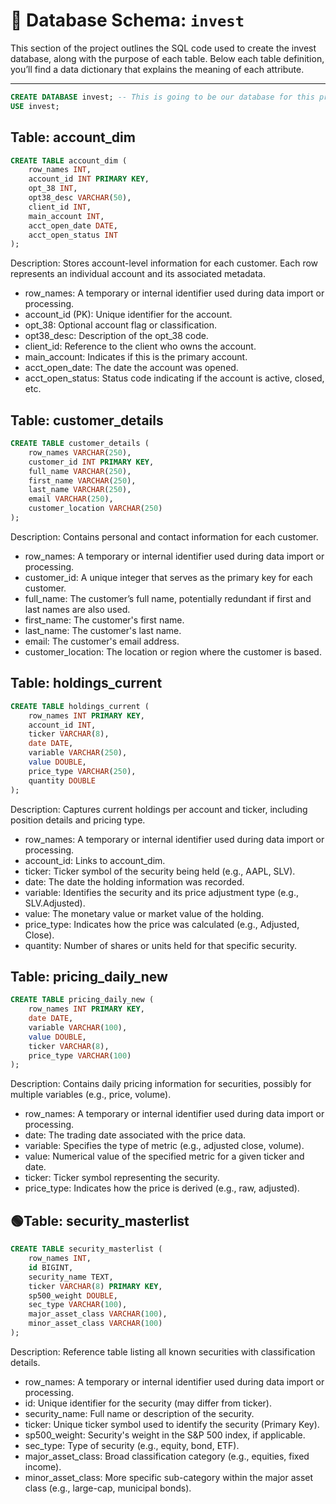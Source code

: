 # 🧱 Database Schema: `invest`

This section of the project outlines the SQL code used to create the invest database, along with the purpose of each table. Below each table definition, you’ll find a data dictionary that explains the meaning of each attribute.

---

```sql
CREATE DATABASE invest; -- This is going to be our database for this project
USE invest;
```
## Table: account_dim
```sql
CREATE TABLE account_dim (
    row_names INT,
    account_id INT PRIMARY KEY,
    opt_38 INT,
    opt38_desc VARCHAR(50),
    client_id INT,
    main_account INT,
    acct_open_date DATE,
    acct_open_status INT
);
```
Description:
Stores account-level information for each customer. Each row represents an individual account and its associated metadata.

* row_names: A temporary or internal identifier used during data import or processing.
* account_id (PK): Unique identifier for the account.
* opt_38: Optional account flag or classification.
* opt38_desc: Description of the opt_38 code.
* client_id: Reference to the client who owns the account.
* main_account: Indicates if this is the primary account.
* acct_open_date: The date the account was opened.
* acct_open_status: Status code indicating if the account is active, closed, etc.

## Table: customer_details
```sql
CREATE TABLE customer_details (
    row_names VARCHAR(250),
    customer_id INT PRIMARY KEY,
    full_name VARCHAR(250),
    first_name VARCHAR(250),
    last_name VARCHAR(250),
    email VARCHAR(250),
    customer_location VARCHAR(250)
);
```
Description:
Contains personal and contact information for each customer.

* row_names: A temporary or internal identifier used during data import or processing.
* customer_id: A unique integer that serves as the primary key for each customer.
* full_name: The customer’s full name, potentially redundant if first and last names are also used.
* first_name: The customer's first name.
* last_name: The customer's last name.
* email: The customer's email address.
* customer_location: The location or region where the customer is based.

## Table: holdings_current
```sql
CREATE TABLE holdings_current (
    row_names INT PRIMARY KEY,
    account_id INT,
    ticker VARCHAR(8),
    date DATE,
    variable VARCHAR(250),
    value DOUBLE,
    price_type VARCHAR(250),
    quantity DOUBLE
);
```
Description:
Captures current holdings per account and ticker, including position details and pricing type.

* row_names: A temporary or internal identifier used during data import or processing.
* account_id: Links to account_dim.
* ticker: Ticker symbol of the security being held (e.g., AAPL, SLV).
* date: The date the holding information was recorded.
* variable: Identifies the security and its price adjustment type (e.g., SLV.Adjusted).
* value: The monetary value or market value of the holding.
* price_type: Indicates how the price was calculated (e.g., Adjusted, Close).
* quantity: Number of shares or units held for that specific security.

## Table: pricing_daily_new
```sql
CREATE TABLE pricing_daily_new (
    row_names INT PRIMARY KEY,
    date DATE,
    variable VARCHAR(100),
    value DOUBLE,
    ticker VARCHAR(8),
    price_type VARCHAR(100)
);
```
Description:
Contains daily pricing information for securities, possibly for multiple variables (e.g., price, volume).

* row_names: A temporary or internal identifier used during data import or processing.
* date: The trading date associated with the price data.
* variable: Specifies the type of metric (e.g., adjusted close, volume).
* value: Numerical value of the specified metric for a given ticker and date.
* ticker: Ticker symbol representing the security.
* price_type: Indicates how the price is derived (e.g., raw, adjusted).

## 🟢Table: security_masterlist
```sql
CREATE TABLE security_masterlist (
    row_names INT,
    id BIGINT,
    security_name TEXT,
    ticker VARCHAR(8) PRIMARY KEY,
    sp500_weight DOUBLE,
    sec_type VARCHAR(100),
    major_asset_class VARCHAR(100),
    minor_asset_class VARCHAR(100)
);
```
Description:
Reference table listing all known securities with classification details.

* row_names: A temporary or internal identifier used during data import or processing.
* id: Unique identifier for the security (may differ from ticker).
* security_name: Full name or description of the security.
* ticker: Unique ticker symbol used to identify the security (Primary Key).
* sp500_weight: Security's weight in the S&P 500 index, if applicable.
* sec_type: Type of security (e.g., equity, bond, ETF).
* major_asset_class: Broad classification category (e.g., equities, fixed income).
* minor_asset_class: More specific sub-category within the major asset class (e.g., large-cap, municipal bonds).
